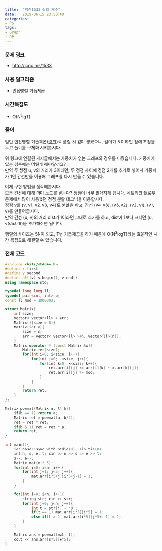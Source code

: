 ```yaml
---
title:  "백준1533 길의 개수"
date:   2019-06-15 23:58:00
categories:
- PS
tags:
- Graph
- DP
---
```


### 문제 링크
* http://icpc.me/1533

### 사용 알고리즘
* 인접행렬 거듭제곱

### 시간복잡도
* O(N<sup>3</sup>lgT)

### 풀이
일단 인접행렬 거듭제곱([링크](https://justicehui.github.io/hard-algorithm/2019/06/08/Adj-Matrix-pow/))로 풀릴 것 같이 생겼으니, 길이가 5 이하인 점에 초점을 두고 풀이를 구체화 시켜봅시다.

위 링크에 연결된 게시글에서는 가중치가 없는 그래프의 경우를 다뤘습니다. 가중치가 있는 경우에는 어떻게 해야할까요?<br>
만약 두 정점 u, v의 거리가 3이라면, 두 정점 사이에 정점 2개를 추가로 넣어서 가중치가 1인 간선만을 이용해 그래프를 다시 만들 수 있습니다.

이제 구현 방법을 생각해봅시다.<br>
모든 간선에 대해 더미 노드를 넣는다? 정점이 너무 많아지게 됩니다. 네트워크 플로우 문제에서 많이 사용했던 정점 분할 테크닉을 이용합시다.<bR>
정점 v를 {v, v1, v2, v3, v4}로 분할을 하고, 간선 (v4, v3), (v3, v2), (v2, v1), (v1, v)를 만들어줍시다.<br>
만약 간선 (u, v)의 거리 dist가 1이라면 그대로 추가를 하고, dist가 1보다 크다면 (u, v(dist-1))을 추가해주면 됩니다.

행렬의 사이즈는 5N이 되고, T번 거듭제곱을 하기 때문에 O(N<sup>3</sup>logT)라는 효율적인 시간 복잡도로 해결할 수 있습니다.

### 전체 코드
```cpp
#include <bits/stdc++.h>
#define x first
#define y second
#define all(v) v.begin(), v.end()
using namespace std;

typedef long long ll;
typedef pair<int, int> p;
const ll mod = 1000003;

struct Matrix{
	int size;
	vector< vector<ll> > arr;
	Matrix(){size = 0;}
	Matrix(int n){
		size = n;
		arr = vector< vector<ll> >(n, vector<ll>(n));
	}
	Matrix operator * (const Matrix &x){
		Matrix ret(size);
		for(int i=0; i<size; i++){
			for(int j=0; j<size; j++){
				for(int k=0; k<size; k++){
					ret.arr[i][j] += arr[i][k] * x.arr[k][j];
					ret.arr[i][j] %= mod;
				}
			}
		}
		return ret;
	}
};

Matrix powmat(Matrix a, ll b){
	if(b == 1) return a;
	Matrix ret = powmat(a, b/2);
	ret = ret * ret;
	if(b & 1) ret = ret * a;
	return ret;
}

int main(){
	ios_base::sync_with_stdio(0); cin.tie(0);
	int n, s, e, t; cin >> n >> s >> e >> t;
	s--; e--;
	Matrix mat(n * 5);
	for(int i=0; i<n; i++){
		for(int j=1; j<5; j++){
			mat.arr[i*5+j][i*5+j-1] = 1;
		}
	}

	for(int i=0; i<n; i++){
		string str; cin >> str;
		for(int j=0; j<n; j++){
			int t = str[j] - '0';
			if(t == 1) mat.arr[i*5][j*5] = 1;
			else if(t > 1) mat.arr[i*5][j*5+t-1] = 1;
		}
	}

	Matrix ans = powmat(mat, t);
	cout << ans.arr[s*5][e*5];
}
```
